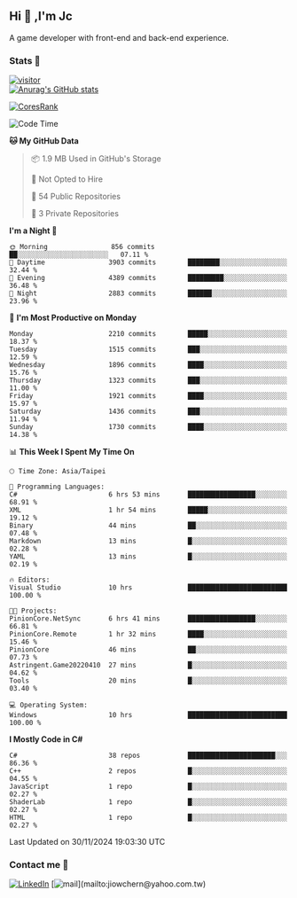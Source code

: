 ## Hi 👋 ,I'm Jc  

A game developer with front-end and back-end experience.  

### Stats  📝
[![visitor](https://visitor-badge.glitch.me/badge?page_id=jiowchern.jiowchern&style=flat-square&color=0088cc)](https://visitor-badge.glitch.me/badge?page_id=jiowchern.jiowchern&style=flat-square&color=0088cc)  
[![Anurag's GitHub stats](https://github-readme-stats.vercel.app/api?username=jiowchern&count_private=true&&show_icons=true)](https://github.com/anuraghazra/github-readme-stats)  
<!-- [![trophy](https://github-profile-trophy.vercel.app/?username=jiowchern)](https://github.com/ryo-ma/github-profile-trophy)   -->
[![CoresRank](https://cr-ss-service.azurewebsites.net/api/ScreenShot?widget=summary&username=jiowchern)](https://cr-ss-service.azurewebsites.net/api/ScreenShot?widget=summary&username=jiowchern)


<!--START_SECTION:waka-->
![Code Time](http://img.shields.io/badge/Code%20Time-1%2C294%20hrs%2026%20mins-blue)

**🐱 My GitHub Data** 

> 📦 1.9 MB Used in GitHub's Storage 
 > 
> 🚫 Not Opted to Hire
 > 
> 📜 54 Public Repositories 
 > 
> 🔑 3 Private Repositories 
 > 
**I'm a Night 🦉** 

```text
🌞 Morning                856 commits         ██░░░░░░░░░░░░░░░░░░░░░░░   07.11 % 
🌆 Daytime                3903 commits        ████████░░░░░░░░░░░░░░░░░   32.44 % 
🌃 Evening                4389 commits        █████████░░░░░░░░░░░░░░░░   36.48 % 
🌙 Night                  2883 commits        ██████░░░░░░░░░░░░░░░░░░░   23.96 % 
```
📅 **I'm Most Productive on Monday** 

```text
Monday                   2210 commits        █████░░░░░░░░░░░░░░░░░░░░   18.37 % 
Tuesday                  1515 commits        ███░░░░░░░░░░░░░░░░░░░░░░   12.59 % 
Wednesday                1896 commits        ████░░░░░░░░░░░░░░░░░░░░░   15.76 % 
Thursday                 1323 commits        ███░░░░░░░░░░░░░░░░░░░░░░   11.00 % 
Friday                   1921 commits        ████░░░░░░░░░░░░░░░░░░░░░   15.97 % 
Saturday                 1436 commits        ███░░░░░░░░░░░░░░░░░░░░░░   11.94 % 
Sunday                   1730 commits        ████░░░░░░░░░░░░░░░░░░░░░   14.38 % 
```


📊 **This Week I Spent My Time On** 

```text
🕑︎ Time Zone: Asia/Taipei

💬 Programming Languages: 
C#                       6 hrs 53 mins       █████████████████░░░░░░░░   68.91 % 
XML                      1 hr 54 mins        █████░░░░░░░░░░░░░░░░░░░░   19.12 % 
Binary                   44 mins             ██░░░░░░░░░░░░░░░░░░░░░░░   07.48 % 
Markdown                 13 mins             █░░░░░░░░░░░░░░░░░░░░░░░░   02.28 % 
YAML                     13 mins             █░░░░░░░░░░░░░░░░░░░░░░░░   02.19 % 

🔥 Editors: 
Visual Studio            10 hrs              █████████████████████████   100.00 % 

🐱‍💻 Projects: 
PinionCore.NetSync       6 hrs 41 mins       █████████████████░░░░░░░░   66.81 % 
PinionCore.Remote        1 hr 32 mins        ████░░░░░░░░░░░░░░░░░░░░░   15.46 % 
PinionCore               46 mins             ██░░░░░░░░░░░░░░░░░░░░░░░   07.73 % 
Astringent.Game20220410  27 mins             █░░░░░░░░░░░░░░░░░░░░░░░░   04.62 % 
Tools                    20 mins             █░░░░░░░░░░░░░░░░░░░░░░░░   03.40 % 

💻 Operating System: 
Windows                  10 hrs              █████████████████████████   100.00 % 
```

**I Mostly Code in C#** 

```text
C#                       38 repos            ██████████████████████░░░   86.36 % 
C++                      2 repos             █░░░░░░░░░░░░░░░░░░░░░░░░   04.55 % 
JavaScript               1 repo              █░░░░░░░░░░░░░░░░░░░░░░░░   02.27 % 
ShaderLab                1 repo              █░░░░░░░░░░░░░░░░░░░░░░░░   02.27 % 
HTML                     1 repo              █░░░░░░░░░░░░░░░░░░░░░░░░   02.27 % 
```




 Last Updated on 30/11/2024 19:03:30 UTC
<!--END_SECTION:waka-->



### Contact me 💬
[![LinkedIn](https://img.shields.io/badge/-JiowchernChen-0077B5?style==flat-square&logo=LinkedIn&logoColor=white)](https://www.linkedin.com/in/jiowchern-chen-4aaa90b7/) [![mail](https://img.shields.io/badge/-jiowchern%40yahoo.com.tw-blueviolet?style=flat-square&logo=yahoo!)](mailto:jiowchern@yahoo.com.tw)    

<!-- [![Linkedin Badge](https://img.shields.io/badge/-LinkedIn-blue?style=flat-square&logo=Linkedin&logoColor=white&link=https://www.linkedin.com/in/jiowchern-chen-4aaa90b7/)](https://www.linkedin.com/in/jiowchern-chen-4aaa90b7/) -->


<!--
**jiowchern/jiowchern** is a ✨ _special_ ✨ repository because its `README.md` (this file) appears on your GitHub profile.

Here are some ideas to get you started:

- 🔭 I’m currently working on ...
- 🌱 I’m currently learning ...
- 👯 I’m looking to collaborate on ...
- 🤔 I’m looking for help with ...
- 💬 Ask me about ...
- 📫 How to reach me: ...
- 😄 Pronouns: ...
- ⚡ Fun fact: ...
-->

